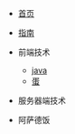 <!-- docs/_sidebar.md -->

* [首页](#大家好啊)
* [指南](guide)

* 前端技术
    * [java](01/java/)
    * [蛋](01/蛋/)

* 服务器端技术
* 阿萨德饭
